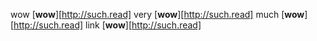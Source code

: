 wow [**wow**][http://such.read] very [**wow**][http://such.read] much [**wow**][http://such.read]
 link [**wow**][http://such.read]
